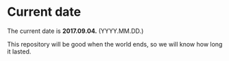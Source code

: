 # Current date

The current date is **2017.09.04.** (YYYY.MM.DD.)

This repository will be good when the world ends, so we will know how long it lasted.